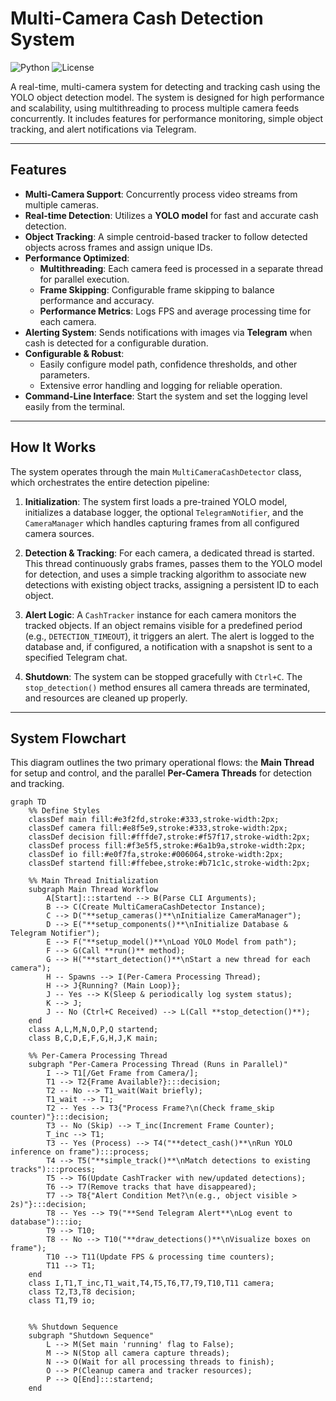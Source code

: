 # Multi-Camera Cash Detection System

![Python](https://img.shields.io/badge/python-3.8+-blue.svg)
![License](https://img.shields.io/badge/license-MIT-green.svg)

A real-time, multi-camera system for detecting and tracking cash using the YOLO object detection model. The system is designed for high performance and scalability, using multithreading to process multiple camera feeds concurrently. It includes features for performance monitoring, simple object tracking, and alert notifications via Telegram.



---

## Features

-   **Multi-Camera Support**: Concurrently process video streams from multiple cameras.
-   **Real-time Detection**: Utilizes a **YOLO model** for fast and accurate cash detection.
-   **Object Tracking**: A simple centroid-based tracker to follow detected objects across frames and assign unique IDs.
-   **Performance Optimized**:
    -   **Multithreading**: Each camera feed is processed in a separate thread for parallel execution.
    -   **Frame Skipping**: Configurable frame skipping to balance performance and accuracy.
    -   **Performance Metrics**: Logs FPS and average processing time for each camera.
-   **Alerting System**: Sends notifications with images via **Telegram** when cash is detected for a configurable duration.
-   **Configurable & Robust**:
    -   Easily configure model path, confidence thresholds, and other parameters.
    -   Extensive error handling and logging for reliable operation.
-   **Command-Line Interface**: Start the system and set the logging level easily from the terminal.

---

## How It Works

The system operates through the main `MultiCameraCashDetector` class, which orchestrates the entire detection pipeline:

1.  **Initialization**: The system first loads a pre-trained YOLO model, initializes a database logger, the optional `TelegramNotifier`, and the `CameraManager` which handles capturing frames from all configured camera sources.

2.  **Detection & Tracking**: For each camera, a dedicated thread is started. This thread continuously grabs frames, passes them to the YOLO model for detection, and uses a simple tracking algorithm to associate new detections with existing object tracks, assigning a persistent ID to each object.

3.  **Alert Logic**: A `CashTracker` instance for each camera monitors the tracked objects. If an object remains visible for a predefined period (e.g., `DETECTION_TIMEOUT`), it triggers an alert. The alert is logged to the database and, if configured, a notification with a snapshot is sent to a specified Telegram chat.

4.  **Shutdown**: The system can be stopped gracefully with `Ctrl+C`. The `stop_detection()` method ensures all camera threads are terminated, and resources are cleaned up properly.

---

## System Flowchart

This diagram outlines the two primary operational flows: the **Main Thread** for setup and control, and the parallel **Per-Camera Threads** for detection and tracking.

```mermaid
graph TD
    %% Define Styles
    classDef main fill:#e3f2fd,stroke:#333,stroke-width:2px;
    classDef camera fill:#e8f5e9,stroke:#333,stroke-width:2px;
    classDef decision fill:#fffde7,stroke:#f57f17,stroke-width:2px;
    classDef process fill:#f3e5f5,stroke:#6a1b9a,stroke-width:2px;
    classDef io fill:#e0f7fa,stroke:#006064,stroke-width:2px;
    classDef startend fill:#ffebee,stroke:#b71c1c,stroke-width:2px;

    %% Main Thread Initialization
    subgraph Main Thread Workflow
        A[Start]:::startend --> B(Parse CLI Arguments);
        B --> C(Create MultiCameraCashDetector Instance);
        C --> D("**setup_cameras()**\nInitialize CameraManager");
        D --> E("**setup_components()**\nInitialize Database & Telegram Notifier");
        E --> F("**setup_model()**\nLoad YOLO Model from path");
        F --> G(Call **run()** method);
        G --> H("**start_detection()**\nStart a new thread for each camera");
        H -- Spawns --> I(Per-Camera Processing Thread);
        H --> J{Running? (Main Loop)};
        J -- Yes --> K(Sleep & periodically log system status);
        K --> J;
        J -- No (Ctrl+C Received) --> L(Call **stop_detection()**);
    end
    class A,L,M,N,O,P,Q startend;
    class B,C,D,E,F,G,H,J,K main;

    %% Per-Camera Processing Thread
    subgraph "Per-Camera Processing Thread (Runs in Parallel)"
        I --> T1[/Get Frame from Camera/];
        T1 --> T2{Frame Available?}:::decision;
        T2 -- No --> T1_wait(Wait briefly);
        T1_wait --> T1;
        T2 -- Yes --> T3{"Process Frame?\n(Check frame_skip counter)"}:::decision;
        T3 -- No (Skip) --> T_inc(Increment Frame Counter);
        T_inc --> T1;
        T3 -- Yes (Process) --> T4("**detect_cash()**\nRun YOLO inference on frame"):::process;
        T4 --> T5("**simple_track()**\nMatch detections to existing tracks"):::process;
        T5 --> T6(Update CashTracker with new/updated detections);
        T6 --> T7(Remove tracks that have disappeared);
        T7 --> T8{"Alert Condition Met?\n(e.g., object visible > 2s)"}:::decision;
        T8 -- Yes --> T9("**Send Telegram Alert**\nLog event to database"):::io;
        T9 --> T10;
        T8 -- No --> T10("**draw_detections()**\nVisualize boxes on frame");
        T10 --> T11(Update FPS & processing time counters);
        T11 --> T1;
    end
    class I,T1,T_inc,T1_wait,T4,T5,T6,T7,T9,T10,T11 camera;
    class T2,T3,T8 decision;
    class T1,T9 io;


    %% Shutdown Sequence
    subgraph "Shutdown Sequence"
        L --> M(Set main 'running' flag to False);
        M --> N(Stop all camera capture threads);
        N --> O(Wait for all processing threads to finish);
        O --> P(Cleanup camera and tracker resources);
        P --> Q[End]:::startend;
    end
